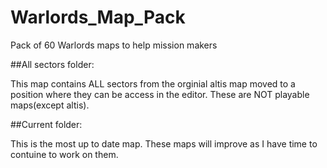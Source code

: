 # Warlords_Map_Pack
 Pack of 60 Warlords maps to help mission makers 

##All sectors folder:

  This map contains ALL sectors from the orginial altis map moved to a position where they can be access in the editor. These are NOT playable maps(except altis).


##Current folder:

  This is the most up to date map. These maps will improve as I have time to contuine to work on them. 
